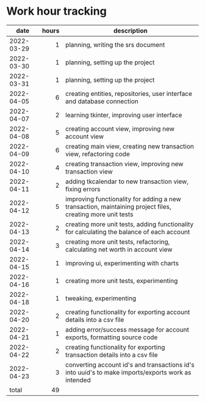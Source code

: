 # Work hour tracking

| date       | hours  | description                                                                                               |
| ---------- | -----: | --------------------------------------------------------------------------------------------------------- |
| 2022-03-29 |      1 | planning, writing the srs document                                                                        |
| 2022-03-30 |      1 | planning, setting up the project                                                                          |
| 2022-03-31 |      1 | planning, setting up the project                                                                          |
| 2022-04-05 |      6 | creating entities, repositories, user interface and database connection                                   |
| 2022-04-07 |      2 | learning tkinter, improving user interface                                                                |
| 2022-04-08 |      5 | creating account view, improving new account view                                                         |
| 2022-04-09 |      6 | creating main view, creating new transaction view, refactoring code                                       |
| 2022-04-10 |      4 | creating transaction view, improving new transaction view                                                 |
| 2022-04-11 |      2 | adding tkcalendar to new transaction view, fixing errors                                                  |
| 2022-04-12 |      5 | improving functionality for adding a new transaction, maintaining project files, creating more unit tests |
| 2022-04-13 |      2 | creating more unit tests, adding functionality for calculating the balance of each account                |
| 2022-04-14 |      3 | creating more unit tests, refactoring, calculating net worth in account view                              |
| 2022-04-15 |      1 | improving ui, experimenting with charts                                                                   |
| 2022-04-16 |      1 | creating more unit tests, experimenting                                                                   |
| 2022-04-18 |      1 | tweaking, experimenting                                                                                   |
| 2022-04-20 |      2 | creating functionality for exporting account details into a csv file                                      |
| 2022-04-21 |      1 | adding error/success message for account exports, formatting source code                                  |
| 2022-04-22 |      2 | creating functionality for exporting transaction details into a csv file                                  |
| 2022-04-23 |      3 | converting account id's and transactions id's into uuid's to make imports/exports work as intended        |
| total      |     49 |                                                                                                           |
